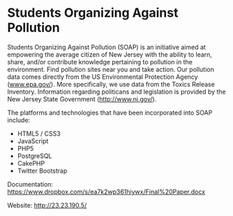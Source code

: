 Students Organizing Against Pollution
=====================================

Students Organizing Against Pollution (SOAP) is an initiative aimed at empowering the average citizen of New Jersey with the ability to learn, share, and/or contribute knowledge pertaining to pollution in the environment. Find pollution sites near you and take action. Our pollution data comes directly from the US Environmental Protection Agency (www.epa.gov/). More specifically, we use data from the Toxics Release Inventory. Information regarding politicans and legislation is provided by the New Jersey State Government (http://www.nj.gov/).

The platforms and technologies that have been incorporated into SOAP include:
- HTML5 / CSS3
- JavaScript
- PHP5
- PostgreSQL
- CakePHP
- Twitter Bootstrap

Documentation: https://www.dropbox.com/s/ea7k2wp361hiywx/Final%20Paper.docx

Website: http://23.23.190.5/
